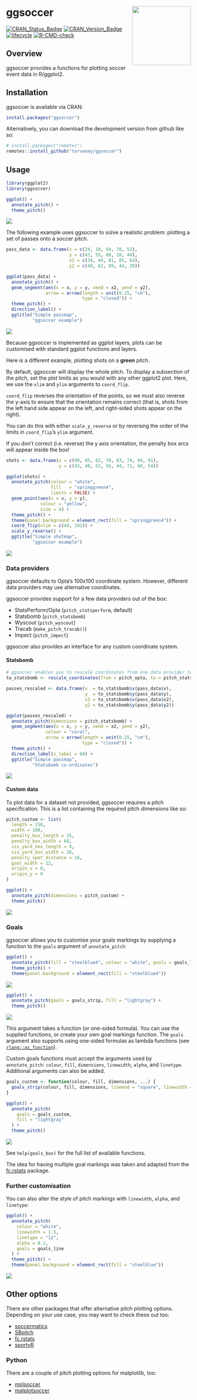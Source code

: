 
<!-- README.md is generated from README.Rmd. Please edit that file -->

# ggsoccer <img src="man/figures/logo.png" width="160px" align="right" />

<!-- badges: start -->

[![CRAN_Status_Badge](http://www.r-pkg.org/badges/version/ggsoccer)](https://cran.r-project.org/package=ggsoccer)
[![CRAN_Version_Badge](https://cranlogs.r-pkg.org/badges/ggsoccer?color=ff69b4)](https://cran.r-project.org/package=ggsoccer)
[![lifecycle](https://img.shields.io/badge/lifecycle-stable-brightgreen.svg)](https://lifecycle.r-lib.org/articles/stages.html#stable)
[![R-CMD-check](https://github.com/Torvaney/ggsoccer/workflows/R-CMD-check/badge.svg)](https://github.com/Torvaney/ggsoccer/actions)
<!-- badges: end -->

## Overview

ggsoccer provides a functions for plotting soccer event data in
R/ggplot2.

## Installation

ggsoccer is available via CRAN:

``` r
install.packages("ggsoccer")
```

Alternatively, you can download the development version from github like
so:

``` r
# install.packages("remotes")
remotes::install_github("torvaney/ggsoccer")
```

## Usage

``` r
library(ggplot2)
library(ggsoccer)

ggplot() +
  annotate_pitch() +
  theme_pitch()
```

![](man/figures/README-example_blank-1.png)<!-- -->

The following example uses ggsoccer to solve a realistic problem:
plotting a set of passes onto a soccer pitch.

``` r
pass_data <- data.frame(x = c(24, 18, 64, 78, 53),
                        y = c(43, 55, 88, 18, 44),
                        x2 = c(34, 44, 81, 85, 64),
                        y2 = c(40, 62, 89, 44, 28))

ggplot(pass_data) +
  annotate_pitch() +
  geom_segment(aes(x = x, y = y, xend = x2, yend = y2),
               arrow = arrow(length = unit(0.25, "cm"),
                             type = "closed")) +
  theme_pitch() +
  direction_label() +
  ggtitle("Simple passmap", 
          "ggsoccer example")
```

![](man/figures/README-example_passes-1.png)<!-- -->

Because ggsoccer is implemented as ggplot layers, plots can be
customised with standard ggplot functions and layers.

Here is a different example, plotting shots on a **green** pitch.

By default, ggsoccer will display the whole pitch. To display a
subsection of the pitch, set the plot limits as you would with any other
ggplot2 plot. Here, we use the `xlim` and `ylim` arguments to
`coord_flip`.

`coord_flip` reverses the orientation of the points, so we must also
reverse the y-axis to ensure that the orientation remains correct (that
is, shots from the left hand side appear on the left, and right-sided
shots appear on the right).

You can do this with either `scale_y_reverse` or by reversing the order
of the limits in `coord_flip`’s `ylim` argument.

If you don’t correct (i.e. reverse) the y axis orientation, the penalty
box arcs will appear inside the box!

``` r
shots <- data.frame(x = c(90, 85, 82, 78, 83, 74, 94, 91),
                    y = c(43, 40, 52, 56, 44, 71, 60, 54))

ggplot(shots) +
  annotate_pitch(colour = "white",
                 fill   = "springgreen4",
                 limits = FALSE) +
  geom_point(aes(x = x, y = y),
             colour = "yellow",
             size = 4) +
  theme_pitch() +
  theme(panel.background = element_rect(fill = "springgreen4")) +
  coord_flip(xlim = c(49, 101)) +
  scale_y_reverse() +
  ggtitle("Simple shotmap",
          "ggsoccer example")
```

![](man/figures/README-example_shots-1.png)<!-- -->

### Data providers

ggsoccer defaults to Opta’s 100x100 coordinate system. However,
different data providers may use alternative coordinates.

ggsoccer provides support for a few data providers out of the box:

- StatsPerform/Opta (`pitch_statsperform`, default)
- Statsbomb (`pitch_statsbomb`)
- Wyscout (`pitch_wyscout`)
- Tracab (`make_pitch_tracab()`)
- Impect (`pitch_impect`)

ggsoccer also provides an interface for any custom coordinate system.

#### Statsbomb

``` r
# ggsoccer enables you to rescale coordinates from one data provider to another, too
to_statsbomb <- rescale_coordinates(from = pitch_opta, to = pitch_statsbomb)

passes_rescaled <- data.frame(x  = to_statsbomb$x(pass_data$x),
                              y  = to_statsbomb$y(pass_data$y),
                              x2 = to_statsbomb$x(pass_data$x2),
                              y2 = to_statsbomb$y(pass_data$y2))

ggplot(passes_rescaled) +
  annotate_pitch(dimensions = pitch_statsbomb) +
  geom_segment(aes(x = x, y = y, xend = x2, yend = y2),
               colour = "coral",
               arrow = arrow(length = unit(0.25, "cm"),
                             type = "closed")) +
  theme_pitch() +
  direction_label(x_label = 60) +
  ggtitle("Simple passmap", 
          "Statsbomb co-ordinates")
```

![](man/figures/README-example_passes_sb-1.png)<!-- -->

#### Custom data

To plot data for a dataset not provided, ggsoccer requires a pitch
specification. This is a list containing the required pitch dimensions
like so:

``` r
pitch_custom <- list(
  length = 150,
  width = 100,
  penalty_box_length = 25,
  penalty_box_width = 60,
  six_yard_box_length = 8,
  six_yard_box_width = 26,
  penalty_spot_distance = 16,
  goal_width = 12,
  origin_x = 0,
  origin_y = 0
)

ggplot() +
  annotate_pitch(dimensions = pitch_custom) +
  theme_pitch()
```

![](man/figures/README-example_custom-1.png)<!-- -->

### Goals

ggsoccer allows you to customise your goals markings by supplying a
function to the `goals` argument of `annotate_pitch`:

``` r
ggplot() +
  annotate_pitch(fill = "steelblue4", colour = "white", goals = goals_line) +
  theme_pitch() +
  theme(panel.background = element_rect(fill = "steelblue4"))
```

![](man/figures/README-example_goals_line-1.png)<!-- -->

``` r
ggplot() +
  annotate_pitch(goals = goals_strip, fill = "lightgray") +
  theme_pitch()
```

![](man/figures/README-example_goals_strip-1.png)<!-- -->

This argument takes a function (or one-sided formula). You can use the
supplied functions, or create your own goal markings function. The
`goals` argument also supports using one-sided formulas as lambda
functions (see
[`rlang::as_function`](https://rlang.r-lib.org/reference/as_function.html)).

Custom goals functions must accept the arguments used by
`annotate_pitch`: `colour`, `fill`, `dimensions`, `linewidth`, `alpha`,
and `linetype`. Additional arguments can also be added.

``` r
goals_custom <- function(colour, fill, dimensions, ...) {
  goals_strip(colour, fill, dimensions, lineend = "square", linewidth = 3.5)
}

ggplot() +
  annotate_pitch(
    goals = goals_custom, 
    fill = "lightgray"
  ) +
  theme_pitch()
```

![](man/figures/README-example_goals_custom-1.png)<!-- -->

See `help(goals_box)` for the full list of available functions.

The idea for having multiple goal markings was taken and adapted from
the [fc.rstats](https://github.com/FCrSTATS/fc.rstats) package.

### Further customisation

You can also alter the style of pitch markings with `linewidth`,
`alpha`, and `linetype`:

``` r
ggplot() +
  annotate_pitch(
    colour = "white", 
    linewidth = 1.5, 
    linetype = "12", 
    alpha = 0.2, 
    goals = goals_line
  ) +
  theme_pitch() +
  theme(panel.background = element_rect(fill = "steelblue"))
```

![](man/figures/README-example_further_customisation-1.png)<!-- -->

## Other options

There are other packages that offer alternative pitch plotting options.
Depending on your use case, you may want to check these out too:

- [soccermatics](https://github.com/JoGall/soccermatics)
- [SBpitch](https://github.com/FCrSTATS/SBpitch)
- [fc.rstats](https://github.com/FCrSTATS/fc.rstats)
- [sportyR](https://github.com/sportsdataverse/sportyR)

### Python

There are a couple of pitch plotting options for matplotlib, too:

- [mplsoccer](https://github.com/andrewRowlinson/mplsoccer)
- [matplotsoccer](https://github.com/TomDecroos/matplotsoccer)
